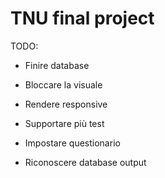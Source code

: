 # TNU final project

TODO:

- Finire database
- Bloccare la visuale
- Rendere responsive
- Supportare più test
- Impostare questionario

- Riconoscere database output
